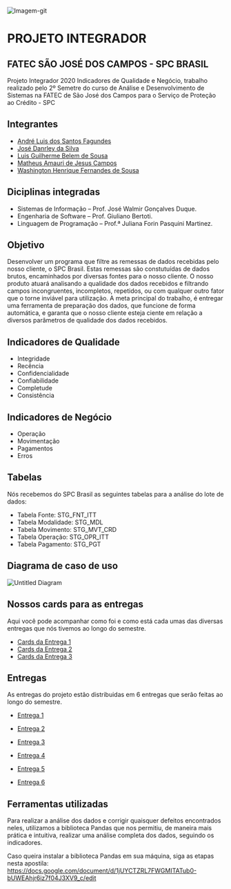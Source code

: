 ![Imagem-git](https://user-images.githubusercontent.com/56441318/83182121-3afbba80-a0fc-11ea-9ca4-3d58ad1f4091.jpg)

# PROJETO INTEGRADOR 
## FATEC SÃO JOSÉ DOS CAMPOS - SPC BRASIL
Projeto Integrador 2020 Indicadores de Qualidade e Negócio, trabalho realizado pelo 2º Semetre do curso de Análise e Desenvolvimento de Sistemas na FATEC de São José dos Campos para o Serviço de Proteção ao Crédito - SPC

## Integrantes
- [André Luis dos Santos Fagundes](https://github.com/Andre-lsf)
- [José Danrley da Silva](https://github.com/JDanrley)
- [Luis Guilherme Belem de Sousa](https://github.com/LuisGuilhermeSousa)
- [Matheus Amauri de Jesus Campos](https://github.com/MatheusCampos-450)
- [Washington Henrique Fernandes de Sousa](https://github.com/justhenrique)


## Diciplinas integradas
- Sistemas de Informação – Prof. José Walmir Gonçalves Duque.
- Engenharia de Software – Prof. Giuliano Bertoti.
-	Linguagem de Programação – Prof.ª Juliana Forin Pasquini Martinez. 


## Objetivo
Desenvolver um programa que filtre as remessas de dados recebidas pelo nosso cliente, o SPC Brasil. Estas remessas são constutuídas de dados brutos, encaminhados por diversas fontes para o nosso cliente. O nosso produto atuará analisando a qualidade dos dados recebidos e filtrando campos incongruentes, incompletos, repetidos, ou com qualquer outro fator que o torne inviável para utilização. A meta principal do trabalho, é entregar uma ferramenta de preparação dos dados, que funcione de forma automática, e garanta que o nosso cliente esteja ciente em relação a diversos parâmetros de qualidade dos dados recebidos.


## Indicadores de Qualidade
-	Integridade
-	Recência
-	Confidencialidade
-	Confiabilidade
-	Completude
-	Consistência 

## Indicadores de Negócio
- Operação
- Movimentação
- Pagamentos
- Erros


## Tabelas
Nós recebemos do SPC Brasil as seguintes tabelas para a análise do lote de dados:
-	Tabela Fonte: STG_FNT_ITT
-	Tabela Modalidade: STG_MDL
-	Tabela Movimento: STG_MVT_CRD
-	Tabela Operação: STG_OPR_ITT
-	Tabela Pagamento: STG_PGT

## Diagrama de caso de uso
![Untitled Diagram](https://user-images.githubusercontent.com/56441318/83183368-10aafc80-a0fe-11ea-8ae4-380516ab6164.png)

## Nossos cards para as entregas
Aqui você pode acompanhar como foi e como está cada umas das diversas entregas que nós tivemos ao longo do semestre.
- [Cards da Entrega 1](https://github.com/justhenrique/SPC-projeto-integrador/projects/3)
- [Cards da Entrega 2](https://github.com/justhenrique/SPC-projeto-integrador/projects/4)
- [Cards da Entrega 3](https://github.com/justhenrique/SPC-projeto-integrador/projects/5)


## Entregas
As entregas do projeto estão distribuidas em 6 entregas que serão feitas ao longo do semestre.

- <a href='https://github.com/justhenrique/SPC-projeto-integrador/tree/master/Entrega%201'>Entrega 1</a>

- <a href='https://github.com/justhenrique/SPC-projeto-integrador/tree/master/Entrega%202'>Entrega 2</a>

- <a href='https://github.com/justhenrique/SPC-projeto-integrador/tree/master/Entrega%203'>Entrega 3</a>

- <a href='https://github.com/justhenrique/SPC-projeto-integrador/tree/master/Entrega%204'>Entrega 4</a>

- <a href='...'>Entrega 5</a>

- <a href='...'>Entrega 6</a>


## Ferramentas utilizadas
Para realizar a análise dos dados e corrigir quaisquer defeitos encontrados neles, utilizamos a biblioteca Pandas que nos permitiu, de maneira mais prática e intuitiva, realizar uma análise completa dos dados, seguindo os indicadores.

Caso queira instalar a biblioteca Pandas em sua máquina, siga as etapas nesta apostila: https://docs.google.com/document/d/1jUYCTZRL7FWGMITATub0-bUWEAhjr6iz7f04J3XV9_c/edit 
